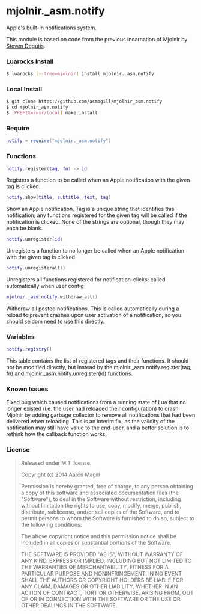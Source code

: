 mjolnir._asm.notify
===================

Apple's built-in notifications system.

This module is based on code from the previous incarnation of Mjolnir by [Steven Degutis](https://github.com/sdegutis/).

### Luarocks Install
~~~bash
$ luarocks [--tree=mjolnir] install mjolnir._asm.notify
~~~

### Local Install
~~~bash
$ git clone https://github.com/asmagill/mjolnir_asm.notify
$ cd mjolnir_asm.notify
$ [PREFIX=/usr/local] make install
~~~

### Require

~~~lua
notify = require("mjolnir._asm.notify")
~~~

### Functions

~~~lua
notify.register(tag, fn) -> id
~~~
Registers a function to be called when an Apple notification with the given tag is clicked.

~~~lua
notify.show(title, subtitle, text, tag)
~~~
Show an Apple notification. Tag is a unique string that identifies this notification; any functions registered for the given tag will be called if the notification is clicked. None of the strings are optional, though they may each be blank.

~~~lua
notify.unregister(id)
~~~
Unregisters a function to no longer be called when an Apple notification with the given tag is clicked.

~~~lua
notify.unregisterall()
~~~
Unregisters all functions registered for notification-clicks; called automatically when user config 

~~~lua
mjolnir._asm.notify.withdraw_all()
~~~
Withdraw all posted notifications.  This is called automatically during a reload to prevent crashes upon user activation of a notification, so you should seldom need to use this directly.

### Variables

~~~lua
notify.registry[]
~~~
This table contains the list of registered tags and their functions.  It should not be modified directly, but instead by the mjolnir._asm.notify.register(tag, fn) and mjolnir._asm.notify.unregister(id) functions.

### Known Issues

Fixed bug which caused notifications from a running state of Lua that no longer existed (i.e. the user had reloaded their configuration) to crash Mjolnir by adding garbage collector to remove all notifications that had been delivered when reloading.  This is an interim fix, as the validity of the notification may still have value to the end-user, and a better solution is to rethink how the callback function works.

### License

> Released under MIT license.
>
> Copyright (c) 2014 Aaron Magill
>
> Permission is hereby granted, free of charge, to any person obtaining a copy
> of this software and associated documentation files (the "Software"), to deal
> in the Software without restriction, including without limitation the rights
> to use, copy, modify, merge, publish, distribute, sublicense, and/or sell
> copies of the Software, and to permit persons to whom the Software is
> furnished to do so, subject to the following conditions:
>
> The above copyright notice and this permission notice shall be included in
> all copies or substantial portions of the Software.
>
> THE SOFTWARE IS PROVIDED "AS IS", WITHOUT WARRANTY OF ANY KIND, EXPRESS OR
> IMPLIED, INCLUDING BUT NOT LIMITED TO THE WARRANTIES OF MERCHANTABILITY,
> FITNESS FOR A PARTICULAR PURPOSE AND NONINFRINGEMENT. IN NO EVENT SHALL THE
> AUTHORS OR COPYRIGHT HOLDERS BE LIABLE FOR ANY CLAIM, DAMAGES OR OTHER
> LIABILITY, WHETHER IN AN ACTION OF CONTRACT, TORT OR OTHERWISE, ARISING FROM,
> OUT OF OR IN CONNECTION WITH THE SOFTWARE OR THE USE OR OTHER DEALINGS IN
> THE SOFTWARE.
